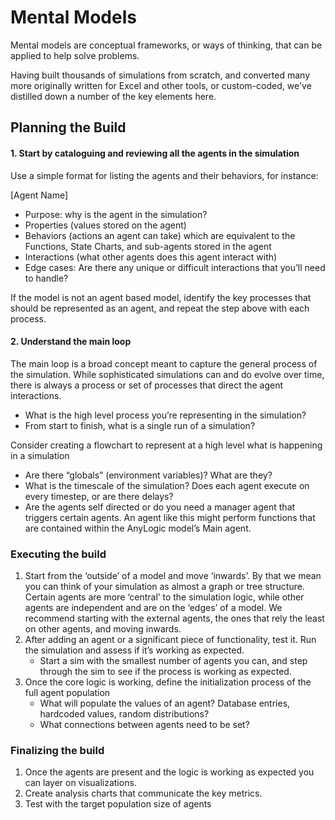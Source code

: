 # Mental Models

Mental models are conceptual frameworks, or ways of thinking, that can be applied to help solve problems.

Having built thousands of simulations from scratch, and converted many more originally written for Excel and other tools, or custom-coded, we've distilled down a number of the key elements here.

## Planning the Build

#### 1. Start by cataloguing and reviewing all the agents in the simulation

Use a simple format for listing the agents and their behaviors, for instance:

\[Agent Name\]

* Purpose: why is the agent in the simulation?
* Properties \(values stored on the agent\)
* Behaviors \(actions an agent can take\) which are equivalent to the Functions, State Charts, and sub-agents stored in the agent
* Interactions \(what other agents does this agent interact with\)
* Edge cases: Are there any unique or difficult interactions that you’ll need to handle?

If the model is not an agent based model, identify the key processes that should be represented as an agent, and repeat the step above with each process.

#### 2. Understand the main loop

The main loop is a broad concept meant to capture the general process of the simulation. While sophisticated simulations can and do evolve over time, there is always a process or set of processes that direct the agent interactions.

* What is the high level process you’re representing in the simulation?
* From start to finish, what is a single run of a simulation?

<Hint style="info">
Consider creating a flowchart to represent at a high level what is happening in a simulation
</Hint>

* Are there “globals” \(environment variables\)? What are they?
* What is the timescale of the simulation? Does each agent execute on every timestep, or are there delays?
* Are the agents self directed or do you need a manager agent that triggers certain agents. An agent like this might perform functions that are contained within the AnyLogic model’s Main agent.

### Executing the build

1. Start from the ‘outside’ of a model and move ‘inwards’. By that we mean you can think of your simulation as almost a graph or tree structure. Certain agents are more ‘central’ to the simulation logic, while other agents are independent and are on the ‘edges’ of a model. We recommend starting with the external agents, the ones that rely the least on other agents, and moving inwards. 
2. After adding an agent or a significant piece of functionality, test it. Run the simulation and assess if it’s working as expected. 
   * Start a sim with the smallest number of agents you can, and step through the sim to see if the process is working as expected.
3. Once the core logic is working, define the initialization process of the full agent population
   * What will populate the values of an agent? Database entries, hardcoded values, random distributions?
   * What connections between agents need to be set?

### Finalizing the build

1. Once the agents are present and the logic is working as expected you can layer on visualizations.
2. Create analysis charts that communicate the key metrics.
3. Test with the target population size of agents

